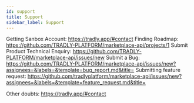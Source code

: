 ```yaml
---
id: support
title: Support 
sidebar_label: Support
---
```

Getting Sanbox Account: https://tradly.app/#contact
Finding Roadmap: https://github.com/TRADLY-PLATFORM/marketplace-api/projects/1
Submit Product Technical Enquiry: https://github.com/TRADLY-PLATFORM/marketplace-api/issues/new
Submit a Bug: https://github.com/TRADLY-PLATFORM/marketplace-api/issues/new?assignees=&labels=&template=bug_report.md&title=
Submitting feature request: https://github.com/tradlyplatform/marketplace-api/issues/new?assignees=&labels=&template=feature_request.md&title=

Other doubts: https://tradly.app/#contact

